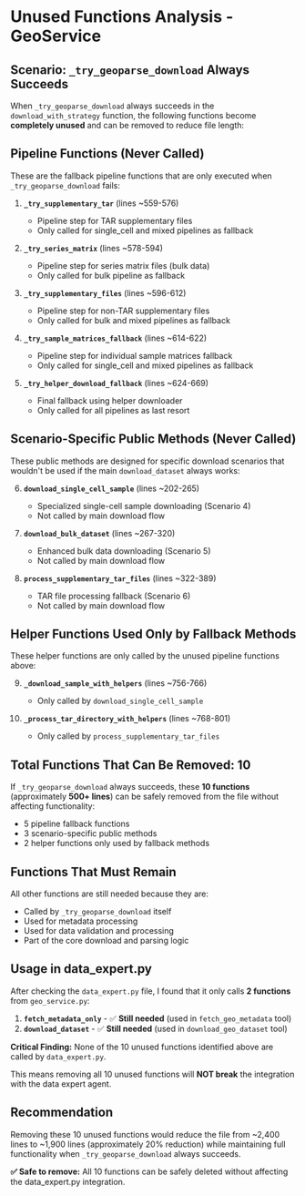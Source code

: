 # Unused Functions Analysis - GeoService

## Scenario: `_try_geoparse_download` Always Succeeds

When `_try_geoparse_download` always succeeds in the `download_with_strategy` function, the following functions become **completely unused** and can be removed to reduce file length:

## Pipeline Functions (Never Called)

These are the fallback pipeline functions that are only executed when `_try_geoparse_download` fails:

1. **`_try_supplementary_tar`** (lines ~559-576)
   - Pipeline step for TAR supplementary files
   - Only called for single_cell and mixed pipelines as fallback

2. **`_try_series_matrix`** (lines ~578-594) 
   - Pipeline step for series matrix files (bulk data)
   - Only called for bulk pipeline as fallback

3. **`_try_supplementary_files`** (lines ~596-612)
   - Pipeline step for non-TAR supplementary files  
   - Only called for bulk and mixed pipelines as fallback

4. **`_try_sample_matrices_fallback`** (lines ~614-622)
   - Pipeline step for individual sample matrices fallback
   - Only called for single_cell and mixed pipelines as fallback

5. **`_try_helper_download_fallback`** (lines ~624-669)
   - Final fallback using helper downloader
   - Only called for all pipelines as last resort

## Scenario-Specific Public Methods (Never Called)

These public methods are designed for specific download scenarios that wouldn't be used if the main `download_dataset` always works:

6. **`download_single_cell_sample`** (lines ~202-265)
   - Specialized single-cell sample downloading (Scenario 4)
   - Not called by main download flow

7. **`download_bulk_dataset`** (lines ~267-320) 
   - Enhanced bulk data downloading (Scenario 5)
   - Not called by main download flow

8. **`process_supplementary_tar_files`** (lines ~322-389)
   - TAR file processing fallback (Scenario 6)
   - Not called by main download flow

## Helper Functions Used Only by Fallback Methods

These helper functions are only called by the unused pipeline functions above:

9. **`_download_sample_with_helpers`** (lines ~756-766)
   - Only called by `download_single_cell_sample`

10. **`_process_tar_directory_with_helpers`** (lines ~768-801) 
    - Only called by `process_supplementary_tar_files`

## Total Functions That Can Be Removed: 10

If `_try_geoparse_download` always succeeds, these **10 functions** (approximately **500+ lines**) can be safely removed from the file without affecting functionality:

- 5 pipeline fallback functions
- 3 scenario-specific public methods  
- 2 helper functions only used by fallback methods

## Functions That Must Remain

All other functions are still needed because they are:
- Called by `_try_geoparse_download` itself
- Used for metadata processing
- Used for data validation and processing
- Part of the core download and parsing logic

## Usage in data_expert.py

After checking the `data_expert.py` file, I found that it only calls **2 functions** from `geo_service.py`:

1. **`fetch_metadata_only`** - ✅ **Still needed** (used in `fetch_geo_metadata` tool)
2. **`download_dataset`** - ✅ **Still needed** (used in `download_geo_dataset` tool)

**Critical Finding:** None of the 10 unused functions identified above are called by `data_expert.py`.

This means removing all 10 unused functions will **NOT break** the integration with the data expert agent.

## Recommendation

Removing these 10 unused functions would reduce the file from ~2,400 lines to ~1,900 lines (approximately 20% reduction) while maintaining full functionality when `_try_geoparse_download` always succeeds.

**✅ Safe to remove:** All 10 functions can be safely deleted without affecting the data_expert.py integration.
